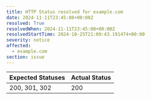 ```yaml
---
title: HTTP Status resolved for example.com
date: 2024-11-11T23:45:08+00:00Z
resolved: True
resolvedWhen: 2024-11-11T23:45:08+00:00Z
resolvedStartTime: 2024-10-25T21:09:43.191474+00:00
severity: notice
affected:
  - example.com
section: issue
---
```


| Expected Statuses | Actual Status  |
|-------------------|----------------|
| 200, 301, 302 | 200 |
